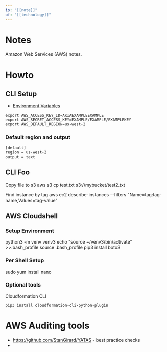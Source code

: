 ```yaml
---
is: "[[note]]"
of: "[[technology]]"
---
```

# Notes
Amazon Web Services (AWS) notes.

# Howto
## CLI Setup
- [Environment Variables](https://docs.aws.amazon.com/cli/latest/userguide/cli-configure-envvars.html)
```
export AWS_ACCESS_KEY_ID=AKIAEXAMPLEEXAMPLE
export AWS_SECRET_ACCESS_KEY=EXAMPLE/EXAMPLE/EXAMPLEKEY
export AWS_DEFAULT_REGION=us-west-2
```

### Default region and output
```
[default]
region = us-west-2
output = text
```

## CLI Foo
Copy file to s3
aws s3 cp test.txt s3://mybucket/test2.txt

Find instance by tag
aws ec2 describe-instances --filters "Name=tag:tag-name,Values=tag-value"

## AWS Cloudshell
### Setup Environment
python3 -m venv venv3
echo "source ~/venv3/bin/activate" >>.bash_profile
source .bash_profile
pip3 install boto3

### Per Shell Setup
sudo yum install nano

### Optional tools
Cloudformation CLI
```
pip3 install cloudformation-cli-python-plugin
```

# AWS Auditing tools
- https://github.com/StanGirard/YATAS - best practice checks
- 